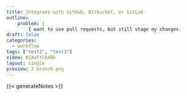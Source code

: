 ```yaml
---
title: Integrate with GitHub, Bitbucket, or GitLab
outline:
    problem: |
        I want to use pull requests, but still stage my changes.
draft: false
categories:
  - workflow
tags: ["test2", "test3"]
video: N1XvFfCAXRk
layout: single
preview: 3-branch.png
---
```


{{< generateNotes >}}
